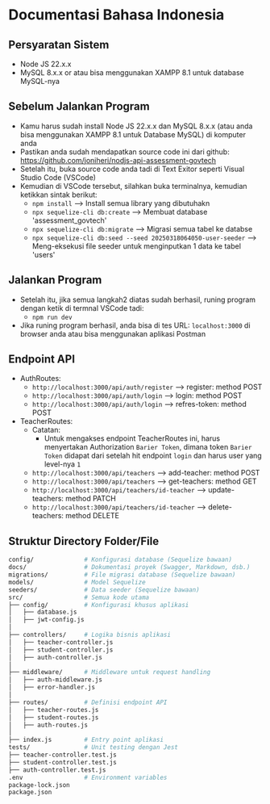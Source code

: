 # Documentasi Bahasa Indonesia

## Persyaratan Sistem

- Node JS 22.x.x
- MySQL 8.x.x or atau bisa menggunakan XAMPP 8.1 untuk database MySQL-nya

## Sebelum Jalankan Program

- Kamu harus sudah install Node JS 22.x.x dan MySQL 8.x.x (atau anda bisa menggunakan XAMPP 8.1 untuk Database MySQL) di komputer anda
- Pastikan anda sudah mendapatkan source code ini dari github: https://github.com/joniheri/nodjs-api-assessment-govtech
- Setelah itu, buka source code anda tadi di Text Exitor seperti Visual Studio Code (VSCode)
- Kemudian di VSCode tersebut, silahkan buka terminalnya, kemudian ketikkan sintak berikut:
  - `npm install` --> Install semua library yang dibutuhakn
  - `npx sequelize-cli db:create` --> Membuat database 'assessment_govtech'
  - `npx sequelize-cli db:migrate` --> Migrasi semua tabel ke databse
  - `npx sequelize-cli db:seed --seed 20250318064050-user-seeder` --> Meng-eksekusi file seeder untuk menginputkan 1 data ke tabel 'users'

## Jalankan Program

- Setelah itu, jika semua langkah2 diatas sudah berhasil, runing program dengan ketik di termnal VSCode tadi:
  - `npm run dev`
- Jika runing program berhasil, anda bisa di tes URL: `localhost:3000` di browser anda atau bisa menggunakan aplikasi Postman

## Endpoint API

- AuthRoutes:
  - `http://localhost:3000/api/auth/register` --> register: method POST
  - `http://localhost:3000/api/auth/login` --> login: method POST
  - `http://localhost:3000/api/auth/login` --> refres-token: method POST
- TeacherRoutes:
  - Catatan:
    - Untuk mengakses endpoint TeacherRoutes ini, harus menyertakan Authorization `Barier Token`, dimana token `Barier Token` didapat dari setelah hit endpoint `login` dan harus user yang level-nya `1`
  - `http://localhost:3000/api/teachers` --> add-teacher: method POST
  - `http://localhost:3000/api/teachers` --> get-teachers: method GET
  - `http://localhost:3000/api/teachers/id-teacher` --> update-teachers: method PATCH
  - `http://localhost:3000/api/teachers/id-teacher` --> delete-teachers: method DELETE

## Struktur Directory Folder/File

```bash
config/              # Konfigurasi database (Sequelize bawaan)
docs/                # Dokumentasi proyek (Swagger, Markdown, dsb.)
migrations/          # File migrasi database (Sequelize bawaan)
models/              # Model Sequelize
seeders/             # Data seeder (Sequelize bawaan)
src/                 # Semua kode utama
├── config/          # Konfigurasi khusus aplikasi
│   ├── database.js
│   ├── jwt-config.js
│
├── controllers/     # Logika bisnis aplikasi
│   ├── teacher-controller.js
│   ├── student-controller.js
│   ├── auth-controller.js
│
├── middleware/      # Middleware untuk request handling
│   ├── auth-middleware.js
│   ├── error-handler.js
│
├── routes/          # Definisi endpoint API
│   ├── teacher-routes.js
│   ├── student-routes.js
│   ├── auth-routes.js
│
├── index.js         # Entry point aplikasi
tests/               # Unit testing dengan Jest
├── teacher-controller.test.js
├── student-controller.test.js
├── auth-controller.test.js
.env                 # Environment variables
package-lock.json
package.json
```
